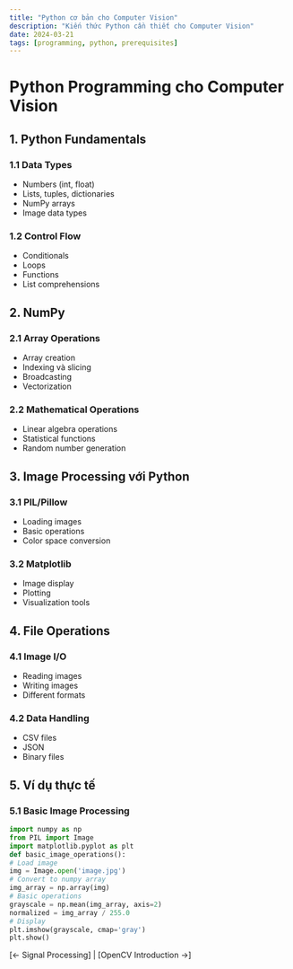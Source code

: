 ```yaml
---
title: "Python cơ bản cho Computer Vision"
description: "Kiến thức Python cần thiết cho Computer Vision"
date: 2024-03-21
tags: [programming, python, prerequisites]
---
```


# Python Programming cho Computer Vision

## 1. Python Fundamentals

### 1.1 Data Types
- Numbers (int, float)
- Lists, tuples, dictionaries
- NumPy arrays
- Image data types

### 1.2 Control Flow
- Conditionals
- Loops
- Functions
- List comprehensions

## 2. NumPy

### 2.1 Array Operations
- Array creation
- Indexing và slicing
- Broadcasting
- Vectorization

### 2.2 Mathematical Operations
- Linear algebra operations
- Statistical functions
- Random number generation

## 3. Image Processing với Python

### 3.1 PIL/Pillow
- Loading images
- Basic operations
- Color space conversion

### 3.2 Matplotlib
- Image display
- Plotting
- Visualization tools

## 4. File Operations

### 4.1 Image I/O
- Reading images
- Writing images
- Different formats

### 4.2 Data Handling
- CSV files
- JSON
- Binary files

## 5. Ví dụ thực tế

### 5.1 Basic Image Processing

```python
import numpy as np
from PIL import Image
import matplotlib.pyplot as plt
def basic_image_operations():
# Load image
img = Image.open('image.jpg')
# Convert to numpy array
img_array = np.array(img)
# Basic operations
grayscale = np.mean(img_array, axis=2)
normalized = img_array / 255.0
# Display
plt.imshow(grayscale, cmap='gray')
plt.show()
```
[← Signal Processing] | [OpenCV Introduction →]
